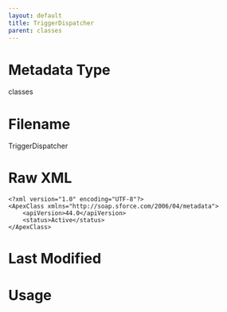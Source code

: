 ```yaml
---
layout: default
title: TriggerDispatcher
parent: classes
---
```

# Metadata Type
classes


# Filename 
TriggerDispatcher


# Raw XML
```
<?xml version="1.0" encoding="UTF-8"?>
<ApexClass xmlns="http://soap.sforce.com/2006/04/metadata">
    <apiVersion>44.0</apiVersion>
    <status>Active</status>
</ApexClass>
```


# Last Modified


# Usage
